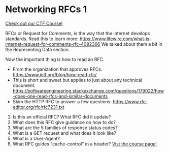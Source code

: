 # Networking RFCs 1

[Check out our CTF Course!](https://academy.hoppersroppers.org/mod/page/view.php?id=596)

RFCs or Request for Comments, is the way that the internet develops standards. Read this to learn more: <https://www.lifewire.com/what-is-internet-request-for-comments-rfc-4092366> We talked about them a bit in the Representing Data section.

Now the important thing is how to read an RFC.

* From the organization that approves RFCs. <https://www.ietf.org/blog/how-read-rfc/>
* This is short and sweet but applies to just about any technical document: <https://softwareengineering.stackexchange.com/questions/179022/how-does-one-read-rfcs-and-similar-documents>
* Skim the HTTP RFC to answer a few questions: <https://www.rfc-editor.org/rfc/rfc7231.txt>

1. Is this an official RFC? What RFC did it update?
2. What does this RFC give guidance on how to do?
3. What are the 5 families of response status codes?  
4. What is a GET request and what does it look like?
5. What is a User-Agent?
6. What RFC guides "cache-control" in a header?
[Vist the course page!](https://academy.hoppersroppers.org/mod/page/view.php?id=596)
